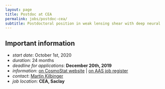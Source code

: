 ```yaml
---
layout: page
title: Postdoc at CEA
permalink: jobs/postdoc-cea/
subtitle: Postdoctoral position in weak lensing shear with deep neural networks
---
```


## Important information

- _start date_: October 1st, 2020
- _duration_: 24 months
- _deadline for applications_: **December 20th, 2019**
- _information_: [on CosmoStat website](http://www.cosmostat.org/jobs/postdoc_learning_wl) | [on AAS job register](https://jobregister.aas.org/ad/db1f9fb0)
- _contact_: [Martin Kilbinger](mailto:martin.kilbinger@cea.fr)
- _job location_: **CEA, Saclay**
